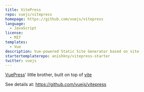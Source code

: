 ```yaml
---
title: VitePress
repo: vuejs/vitepress
homepage: https://github.com/vuejs/vitepress
language:
  - JavaScript
license:
  - MIT
templates:
  - Vue
description: Vue-powered Static Site Generator based on vite
startertemplaterepo: anishkny/vitepress-starter
twitter: vuejs
---
```


[VuePress](http://vuepress.vuejs.org/)' little brother, built on top of [vite](https://github.com/vuejs/vite)

See details at: https://github.com/vuejs/vitepress
